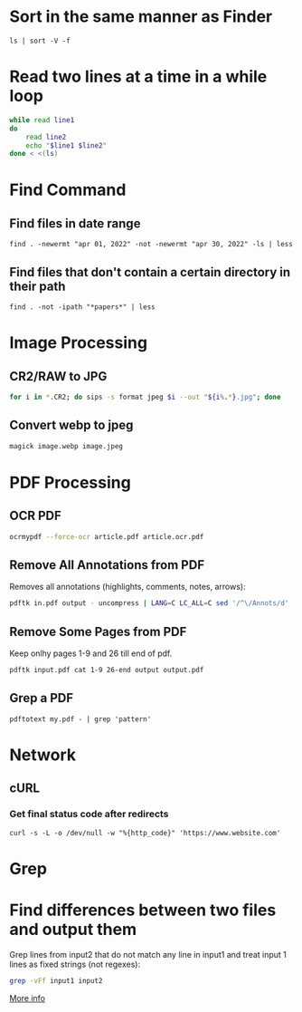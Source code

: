 # Sort in the same manner as Finder
`ls | sort -V -f`

# Read two lines at a time in a while loop
```sh
while read line1
do
    read line2
    echo "$line1 $line2"
done < <(ls)
```

# Find Command

## Find files in date range

`find . -newermt "apr 01, 2022" -not -newermt "apr 30, 2022" -ls | less`

## Find files that don't contain a certain directory in their path
`find . -not -ipath "*papers*" | less`

# Image Processing

## CR2/RAW to JPG

```sh
for i in *.CR2; do sips -s format jpeg $i --out "${i%.*}.jpg"; done
```
## Convert webp to jpeg

```sh
magick image.webp image.jpeg
```

# PDF Processing

## OCR PDF
```sh
ocrmypdf --force-ocr article.pdf article.ocr.pdf
```

## Remove All Annotations from PDF
Removes all annotations (highlights, comments, notes, arrows):
```sh
pdftk in.pdf output - uncompress | LANG=C LC_ALL=C sed '/^\/Annots/d' | pdftk - output out.pdf compress
```

## Remove Some Pages from PDF
Keep onlhy pages 1-9 and 26 till end of pdf.
```sh
pdftk input.pdf cat 1-9 26-end output output.pdf
```

## Grep a PDF
```
pdftotext my.pdf - | grep 'pattern'
```

# Network
## cURL
### Get final status code after redirects
```
curl -s -L -o /dev/null -w "%{http_code}" 'https://www.website.com'
```

# Grep
# Find differences between two files and output them
Grep lines from input2 that do not match any line in input1 and treat input 1 lines as fixed strings (not regexes):
```sh
grep -vFf input1 input2 
```


[More info](https://stackoverflow.com/questions/24324350/how-to-remove-common-lines-between-two-files-without-sorting)
